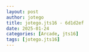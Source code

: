 ```yaml
---
layout: post
author: jotego
title: jotego.jts16 - 6d1d2ef
date: 2025-01-24
categories: [Arcade, jts16]
tags: [jotego.jts16]
---
```


